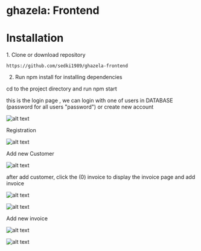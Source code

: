 ghazela: Frontend
=======

Installation
========================

1. Clone or download repository

    https://github.com/sedki1989/ghazela-frontend

2. Run npm install for installing dependencies

  cd to the project directory
  and run npm start

 
this is the login page
, we can login with one of users in DATABASE (password for all users "password") or create new account

![alt text](https://i.ibb.co/rdwfMLz/Capture1.jpg)

Registration

![alt text](https://i.ibb.co/qyzSsgY/Capture2.jpg)


Add new Customer

![alt text](https://i.ibb.co/m5p86Bm/Capture3.jpg)

after add customer, click the (0) invoice to display the invoice page and add invoice

![alt text](https://i.ibb.co/LNFgxDD/Capture4.jpg)

![alt text](https://i.ibb.co/mJRRFXt/Capture5.jpg)

Add new invoice

![alt text](https://i.ibb.co/BnHrTJX/Capture6.jpg)

![alt text](https://i.ibb.co/nDr7Yvr/Capture7.jpg)

